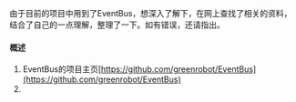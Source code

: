 由于目前的项目中用到了EventBus，想深入了解下，在网上查找了相关的资料，结合了自己的一点理解，整理了一下。如有错误，还请指出。

#### 概述
1. EventBus的项目主页[https://github.com/greenrobot/EventBus](https://github.com/greenrobot/EventBus)
2. 